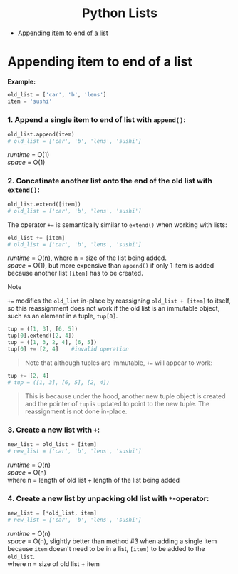<h1 align="center">Python Lists</h1>

- [Appending item to end of a list](#appending-item-to-end-of-a-list)


# Appending item to end of a list
**Example:**
```python
old_list = ['car', 'b', 'lens']
item = 'sushi'
```  

### 1. Append a single item to end of list with `append()`:
```python
old_list.append(item)
# old_list = ['car', 'b', 'lens', 'sushi']
```
*runtime* = O(1)  
*space* = O(1)

### 2. Concatinate another list onto the end of the old list with `extend()`:
```python
old_list.extend([item])
# old_list = ['car', 'b', 'lens', 'sushi']
```
The operator `+=` is semantically similar to `extend()` when working with lists:
```python
old_list += [item]
# old_list = ['car', 'b', 'lens', 'sushi']
```
*runtime* = O(n), where n = size of the list being added.  
*space* = O(1), but more expensive than `append()` if only 1 item is added because another list `[item]` has to be created.


> [!Note]  
> `+=` modifies the `old_list` in-place by reassigning `old_list + [item]` to itself, so this reassignment does not work if the old list is an immutable object, such as an element in a tuple, `tup[0]`.
```python
tup = ([1, 3], [6, 5])
tup[0].extend([2, 4])
tup = ([1, 3, 2, 4], [6, 5])
tup[0] += [2, 4]    #invalid operation
```  
> Note that although tuples are immutable, `+=` will appear to work:
```python
tup += [2, 4]
# tup = ([1, 3], [6, 5], [2, 4])
```
> This is because under the hood, another new tuple object is created and the pointer of `tup` is updated to point to the new tuple. The reassignment is not done in-place.

### 3. Create a new list with `+`:
```python
new_list = old_list + [item]
# new_list = ['car', 'b', 'lens', 'sushi']
```
*runtime* = O(n)  
*space* = O(n)  
where n = length of old list + length of the list being added

### 4. Create a new list by unpacking old list with `*`-operator:
```python
new_list = [*old_list, item]
# new_list = ['car', 'b', 'lens', 'sushi']
```
*runtime* = O(n)  
*space* = O(n), slightly better than method #3 when adding a single item because `item` doesn't need to be in a list, `[item]` to be added to the `old_list`.  
where n = size of old list + item